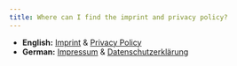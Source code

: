 ```yaml
---
title: Where can I find the imprint and privacy policy?
---
```


* **English:** [Imprint](/imprint) & [Privacy Policy](/privacy)<br>
* **German:** [Impressum](/de/imprint) & [Datenschutzerklärung](/de/privacy)
